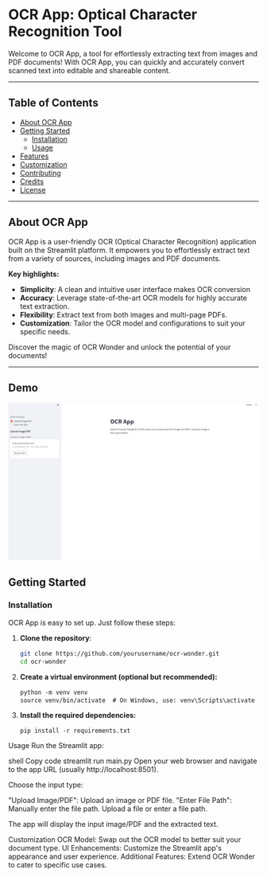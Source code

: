# OCR App: Optical Character Recognition Tool

Welcome to OCR App, a tool for effortlessly extracting text from images and PDF documents! With OCR App, you can quickly and accurately convert scanned text into editable and shareable content.

---

## Table of Contents

- [About OCR App](#about-ocr-app)
- [Getting Started](#getting-started)
  - [Installation](#installation)
  - [Usage](#usage)
- [Features](#features)
- [Customization](#customization)
- [Contributing](#contributing)
- [Credits](#credits)
- [License](#license)

---

## About OCR App

OCR App is a user-friendly OCR (Optical Character Recognition) application built on the Streamlit platform. It empowers you to effortlessly extract text from a variety of sources, including images and PDF documents. 

**Key highlights:**

- **Simplicity**: A clean and intuitive user interface makes OCR conversion
- **Accuracy**: Leverage state-of-the-art OCR models for highly accurate text extraction.
- **Flexibility**: Extract text from both images and multi-page PDFs.
- **Customization**: Tailor the OCR model and configurations to suit your specific needs.

Discover the magic of OCR Wonder and unlock the potential of your documents!

---

## Demo

![Demo GIF](media/demo.gif)


## Getting Started

### Installation

OCR App is easy to set up. Just follow these steps:

1. **Clone the repository**:

   ```bash
   git clone https://github.com/yourusername/ocr-wonder.git
   cd ocr-wonder

2. **Create a virtual environment (optional but recommended):**
   ```shell
   python -m venv venv 
   source venv/bin/activate  # On Windows, use: venv\Scripts\activate

3. **Install the required dependencies:**
   ```shell
   pip install -r requirements.txt 

Usage
Run the Streamlit app:

shell
Copy code
streamlit run main.py
Open your web browser and navigate to the app URL (usually http://localhost:8501).

Choose the input type:

"Upload Image/PDF": Upload an image or PDF file.
"Enter File Path": Manually enter the file path.
Upload a file or enter a file path.

The app will display the input image/PDF and the extracted text.

Customization
OCR Model: Swap out the OCR model to better suit your document type.
UI Enhancements: Customize the Streamlit app's appearance and user experience.
Additional Features: Extend OCR Wonder to cater to specific use cases.
